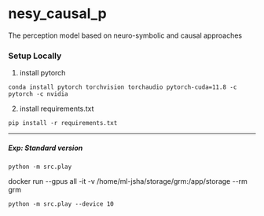 # nesy_causal_p

The perception model based on neuro-symbolic and causal approaches

### Setup Locally

1. install pytorch

```
conda install pytorch torchvision torchaudio pytorch-cuda=11.8 -c pytorch -c nvidia
```

2. install requirements.txt

``` 
pip install -r requirements.txt
```

----

##### Exp: Standard version

``` 
python -m src.play
```

docker run --gpus all -it -v /home/ml-jsha/storage/grm:/app/storage --rm grm 


```
python -m src.play --device 10

```